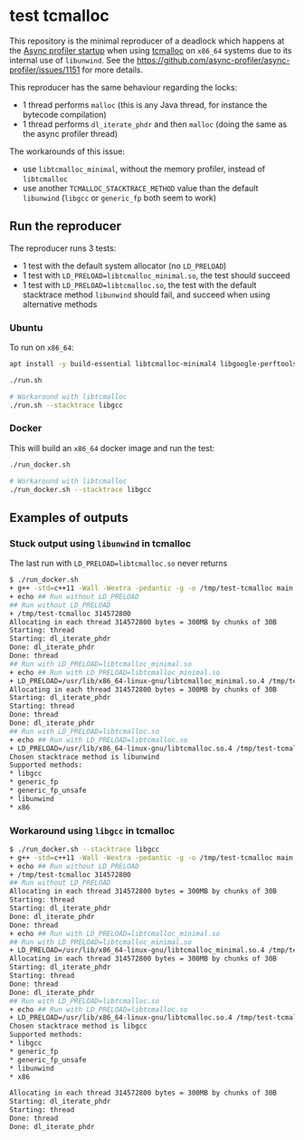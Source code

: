 # test tcmalloc

This repository is the minimal reproducer of a deadlock which happens at the [Async profiler startup](https://github.com/async-profiler) when using [tcmalloc](https://github.com/gperftools/gperftools) on `x86_64` systems due to its internal use of `libunwind`.
See the https://github.com/async-profiler/async-profiler/issues/1151 for more details.

This reproducer has the same behaviour regarding the locks:

- 1 thread performs `malloc` (this is any Java thread, for instance the bytecode compilation)
- 1 thread performs `dl_iterate_phdr` and then `malloc` (doing the same as the async profiler thread)

The workarounds of this issue:

- use `libtcmalloc_minimal`, without the memory profiler, instead of `libtcmalloc`
- use another `TCMALLOC_STACKTRACE_METHOD` value than the default `libunwind` (`libgcc` or `generic_fp` both seem to work)

## Run the reproducer

The reproducer runs 3 tests:

- 1 test with the default system allocator (no `LD_PRELOAD`)
- 1 test with `LD_PRELOAD=libtcmalloc_minimal.so`, the test should succeed
- 1 test with `LD_PRELOAD=libtcmalloc.so`, the test with the default stacktrace method `libunwind` should fail, and succeed when using alternative methods

### Ubuntu

To run on `x86_64`:

```bash
apt install -y build-essential libtcmalloc-minimal4 libgoogle-perftools4

./run.sh

# Workaround with libtcmalloc
./run.sh --stacktrace libgcc
```

### Docker

This will build an `x86_64` docker image and run the test:

```bash
./run_docker.sh

# Workaround with libtcmalloc
./run_docker.sh --stacktrace libgcc
```

## Examples of outputs

### Stuck output using `libunwind` in tcmalloc

The last run with `LD_PRELOAD=libtcmalloc.so` never returns

```bash
$ ./run_docker.sh
+ g++ -std=c++11 -Wall -Wextra -pedantic -g -o /tmp/test-tcmalloc main.cpp
+ echo ## Run without LD_PRELOAD
## Run without LD_PRELOAD
+ /tmp/test-tcmalloc 314572800
Allocating in each thread 314572800 bytes = 300MB by chunks of 30B
Starting: thread
Starting: dl_iterate_phdr
Done: dl_iterate_phdr
Done: thread
## Run with LD_PRELOAD=libtcmalloc_minimal.so
+ echo ## Run with LD_PRELOAD=libtcmalloc_minimal.so
+ LD_PRELOAD=/usr/lib/x86_64-linux-gnu/libtcmalloc_minimal.so.4 /tmp/test-tcmalloc 314572800
Allocating in each thread 314572800 bytes = 300MB by chunks of 30B
Starting: dl_iterate_phdr
Starting: thread
Done: thread
Done: dl_iterate_phdr
## Run with LD_PRELOAD=libtcmalloc.so
+ echo ## Run with LD_PRELOAD=libtcmalloc.so
+ LD_PRELOAD=/usr/lib/x86_64-linux-gnu/libtcmalloc.so.4 /tmp/test-tcmalloc 314572800
Chosen stacktrace method is libunwind
Supported methods:
* libgcc
* generic_fp
* generic_fp_unsafe
* libunwind
* x86
```

### Workaround using `libgcc` in tcmalloc

```bash
$ ./run_docker.sh --stacktrace libgcc
+ g++ -std=c++11 -Wall -Wextra -pedantic -g -o /tmp/test-tcmalloc main.cpp
+ echo ## Run without LD_PRELOAD
+ /tmp/test-tcmalloc 314572800
## Run without LD_PRELOAD
Allocating in each thread 314572800 bytes = 300MB by chunks of 30B
Starting: thread
Starting: dl_iterate_phdr
Done: dl_iterate_phdr
Done: thread
+ echo ## Run with LD_PRELOAD=libtcmalloc_minimal.so
## Run with LD_PRELOAD=libtcmalloc_minimal.so
+ LD_PRELOAD=/usr/lib/x86_64-linux-gnu/libtcmalloc_minimal.so.4 /tmp/test-tcmalloc 314572800
Allocating in each thread 314572800 bytes = 300MB by chunks of 30B
Starting: dl_iterate_phdr
Starting: thread
Done: thread
Done: dl_iterate_phdr
## Run with LD_PRELOAD=libtcmalloc.so
+ echo ## Run with LD_PRELOAD=libtcmalloc.so
+ LD_PRELOAD=/usr/lib/x86_64-linux-gnu/libtcmalloc.so.4 /tmp/test-tcmalloc 314572800
Chosen stacktrace method is libgcc
Supported methods:
* libgcc
* generic_fp
* generic_fp_unsafe
* libunwind
* x86

Allocating in each thread 314572800 bytes = 300MB by chunks of 30B
Starting: dl_iterate_phdr
Starting: thread
Done: thread
Done: dl_iterate_phdr
```
